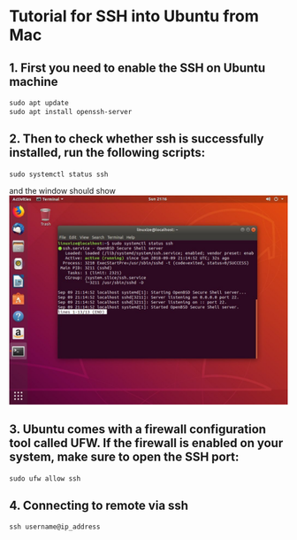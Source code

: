 # Tutorial for SSH into Ubuntu from Mac

## 1. First you need to enable the SSH on Ubuntu machine

```Shell
sudo apt update
sudo apt install openssh-server
```

## 2. Then to check whether ssh is successfully installed, run the following scripts:

```Shell
sudo systemctl status ssh
```

and the window should show ![ubuntu-ssh-status](https://github.com/ZhihaoZhu/Tips/blob/master/Images/ubuntu%20ssh%20tips/ubuntu-ssh-status.jpg?raw=true)

## 3. Ubuntu comes with a firewall configuration tool called UFW. If the firewall is enabled on your system, make sure to open the SSH port:

```Shell
sudo ufw allow ssh
```

## 4. Connecting to remote via ssh

```Shell
ssh username@ip_address
```
